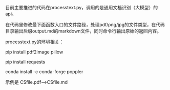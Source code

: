 目前主要推进的代码在processtext.py，调用的是通用文档识别（大模型）的api。

在代码里修改最下面函数入口的文件路径，处理pdf/png/jpg的文件类型，在代码目录输出后缀output.md的markdown文件，同时命令行输出原始的返回内容。

processtext.py的环境相关：

pip install pdf2image pillow

pip install requests

conda install -c conda-forge poppler

示例是 CSfile.pdf-->CSfile.md
